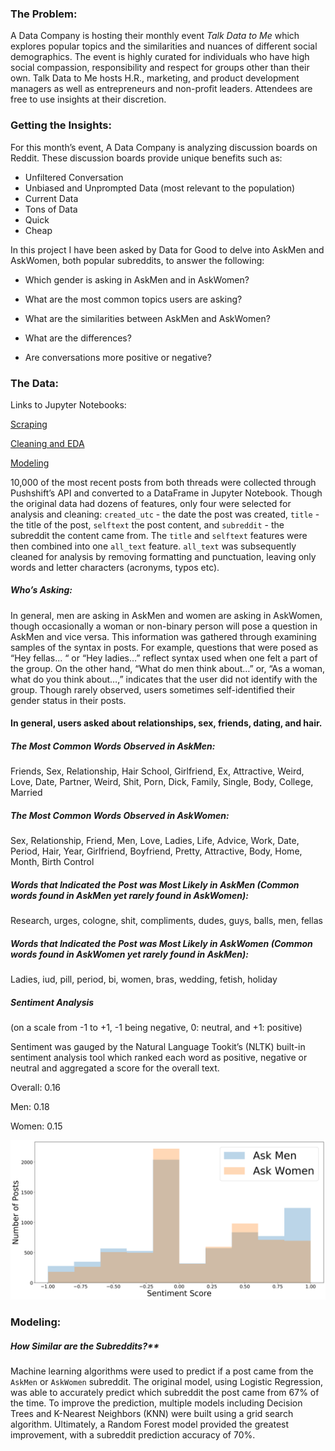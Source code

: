 ### **The Problem:**

A Data Company is hosting their monthly event *Talk Data to Me* which explores popular topics and the similarities and nuances of different social demographics. The event is highly curated for individuals who have high social compassion, responsibility and respect for groups other than their own. Talk Data to Me hosts H.R., marketing, and product development managers as well as entrepreneurs and non-profit leaders. Attendees are free to use insights at their discretion.

### **Getting the Insights:** 

For this month’s event, A Data Company is analyzing discussion boards on Reddit. These discussion boards provide unique benefits such as: 
- Unfiltered Conversation 
- Unbiased and Unprompted Data (most relevant to the population)
- Current Data
- Tons of Data
- Quick
- Cheap 

In this project I have been asked by Data for Good to delve into AskMen and AskWomen, both popular subreddits, to answer the following: 

- Which gender is asking in AskMen and in AskWomen? 

- What are the most common topics users are asking? 

- What are the similarities between AskMen and AskWomen? 

- What are the differences? 

- Are conversations more positive or negative? 

### **The Data:**

Links to Jupyter Notebooks: 

[Scraping](./1_scraping_Reddit_project_3.ipynb)

[Cleaning and EDA](./2_Cleaning_Eda_Reddit_Project_3.ipynb)

[Modeling](./3_Modeling_Reddit_Project_3.ipynb)

10,000 of the most recent posts from both threads were collected through Pushshift’s API and converted to a DataFrame in Jupyter Notebook. Though the original data had dozens of features, only four were selected for analysis and cleaning: `created_utc` - the date the post was created, `title` - the title of the post, `selftext` the post content, and `subreddit` - the subreddit the content came from. The `title` and `selftext` features were then combined into one `all_text` feature. `all_text` was subsequently cleaned for analysis by removing formatting and punctuation, leaving only words and letter characters (acronyms, typos etc). 

##### **Who’s Asking:**

In general, men are asking in AskMen and women are asking in AskWomen, though occasionally a woman or non-binary person will pose a question in AskMen and vice versa. This information was gathered through examining samples of the syntax in posts. For example, questions that were posed as “Hey fellas... “ or “Hey ladies…” reflect syntax used when one felt a part of the group. On the other hand, “What do men think about…” or, “As a woman, what do you think about…,” indicates that the user did not identify with the group. Though rarely observed, users sometimes self-identified their gender status in their posts. 

#### **In general, users asked about relationships, sex, friends, dating, and hair.** 

##### **The Most Common Words Observed in AskMen:**

Friends, Sex, Relationship, Hair School, Girlfriend, Ex, Attractive, Weird, Love, Date, Partner, Weird, Shit, Porn, Dick, Family, Single, Body, College, Married 

##### **The Most Common Words Observed in AskWomen:**

Sex, Relationship, Friend, Men, Love, Ladies, Life, Advice, Work, Date, Period, Hair, Year, Girlfriend, Boyfriend, Pretty, Attractive, Body, Home, Month, Birth Control

##### **Words that Indicated the Post was Most Likely in AskMen** (Common words found in AskMen yet rarely found in AskWomen):

Research, urges, cologne, shit, compliments, dudes, guys, balls, men, fellas

##### **Words that Indicated the Post was Most Likely in AskWomen** (Common words found in AskWomen yet rarely found in AskMen):

Ladies, iud, pill, period, bi, women, bras, wedding, fetish, holiday

##### **Sentiment Analysis**

(on a scale from -1 to +1, -1 being negative, 0: neutral, and +1: positive) 

Sentiment was gauged by the Natural Language Tookit’s (NLTK) built-in sentiment analysis tool which ranked each word as positive, negative or neutral and aggregated a score for the overall text. 

Overall: 0.16

Men: 0.18

Women: 0.15

![](./Plots/sentiment_histogram.png)

### Modeling:

##### How Similar are the Subreddits?**

Machine learning algorithms were used to predict if a post came from the `AskMen` or `AskWomen` subreddit. The original model, using Logistic Regression, was able to accurately predict which subreddit the post came from 67% of the time. To improve the prediction, multiple models including Decision Trees and K-Nearest Neighbors (KNN) were built using a grid search algorithm. Ultimately, a Random Forest model provided the greatest improvement, with a subreddit prediction accuracy of 70%. 